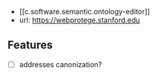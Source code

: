 
- [[c.software.semantic.ontology-editor]]
- url: https://webprotege.stanford.edu

## Features

- [ ] addresses canonization?